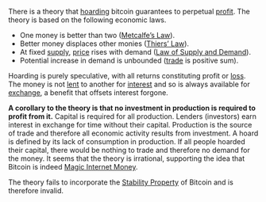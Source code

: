There is a theory that [hoarding](Glossary#hoard) bitcoin guarantees to perpetual [profit](Glossary#profit). The theory is based on the following economic laws.

* One money is better than two ([Metcalfe’s Law](https://en.wikipedia.org/wiki/Metcalfe%27s_law)).
* Better money displaces other monies ([Thiers’ Law](https://en.wikipedia.org/wiki/Gresham%27s_law#Reverse_of_Gresham's_Law_(Thiers'_Law))).
* At fixed [supply](Glossary#supply), [price](Glossary#price) rises with demand ([Law of Supply and Demand](https://en.wikipedia.org/wiki/Supply_and_demand)).
* Potential increase in demand is unbounded ([trade](Glossary#trade) is positive sum).

Hoarding is purely speculative, with all returns constituting profit or [loss](Glossary#loss). The money is not [lent](Glossary#lend) to another for [interest](Glossary#interest) and so is always available for [exchange](Glossary#exchange), a benefit that offsets interest forgone.

**A corollary to the theory is that no investment in production is required to profit from it.** Capital is required for all production. Lenders (investors) earn interest in exchange for time without their capital. Production is the source of trade and therefore all economic activity results from investment. A hoard is defined by its lack of consumption in production. If all people hoarded their capital, there would be nothing to trade and therefore no demand for the money. It seems that the theory is irrational, supporting the idea that Bitcoin is indeed [Magic Internet Money](https://medium.com/@paulbars/magic-internet-money-how-a-reddit-ad-made-bitcoin-hit-1000-and-inspired-south-parks-art-b414ec7a5598).

The theory fails to incorporate the [Stability Property](Stability-Property) of Bitcoin and is therefore invalid.